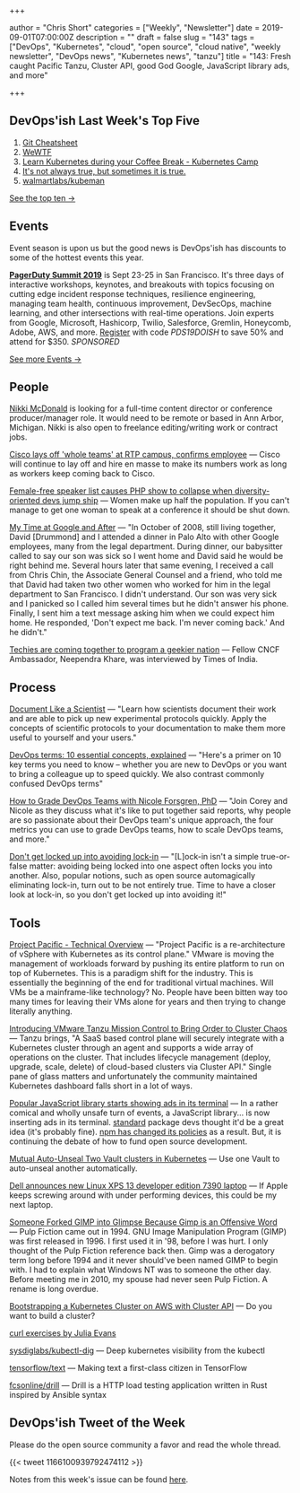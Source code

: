 +++

author = "Chris Short"
categories = ["Weekly", "Newsletter"]
date = 2019-09-01T07:00:00Z
description = ""
draft = false
slug = "143"
tags = ["DevOps", "Kubernetes", "cloud", "open source", "cloud native", "weekly newsletter", "DevOps news", "Kubernetes news", "tanzu"]
title = "143: Fresh caught Pacific Tanzu, Cluster API, good God Google, JavaScript library ads, and more"

+++

## DevOps'ish Last Week's Top Five

1. [Git Cheatsheet](http://ndpsoftware.com/git-cheatsheet.html)
1. [WeWTF](https://www.profgalloway.com/wewtf)
1. [Learn Kubernetes during your Coffee Break - Kubernetes Camp](https://k8s.camp/)
1. [It's not always true, but sometimes it is true.](https://www.reddit.com/r/kubernetes/comments/ctn93i/its_not_always_true_but_sometimes_it_is_true/)
1. [walmartlabs/kubeman](https://github.com/walmartlabs/kubeman)

[See the top ten ->](https://devopsish.com/143/notes/)

## Events

Event season is upon us but the good news is DevOps'ish has discounts to some of the hottest events this year.

[**PagerDuty Summit 2019**](https://summit.pagerduty.com/) is Sept 23-25 in San Francisco. It's three days of interactive workshops, keynotes, and breakouts with topics focusing on cutting edge incident response techniques, resilience engineering, managing team health, continuous improvement, DevSecOps, machine learning, and other intersections with real-time operations. Join experts from Google, Microsoft, Hashicorp, Twilio, Salesforce, Gremlin, Honeycomb, Adobe, AWS, and more. [Register](https://summit.pagerduty.com/summit2019/register?c_280637=PDS19OT) with code *PDS19DOISH* to save 50% and attend for $350. *SPONSORED*

[See more Events ->](https://devopsish.com/143/events/)

## People

[Nikki McDonald](https://www.linkedin.com/in/nikkimc/) is looking for a full-time content director or conference producer/manager role. It would need to be remote or based in Ann Arbor, Michigan. Nikki is also open to freelance editing/writing work or contract jobs.

[Cisco lays off 'whole teams' at RTP campus, confirms employee](https://www.wraltechwire.com/2019/08/23/cisco-lays-off-whole-teams-at-rtp-campus-confirms-employee/) — Cisco will continue to lay off and hire en masse to make its numbers work as long as workers keep coming back to Cisco.

[Female-free speaker list causes PHP show to collapse when diversity-oriented devs jump ship](https://www.theregister.co.uk/2019/08/27/php_europe_cancelled/) — Women make up half the population. If you can't manage to get one woman to speak at a conference it should be shut down.

[My Time at Google and After](https://medium.com/@jennifer.blakely/my-time-at-google-and-after-b0af688ec3ab) — "In October of 2008, still living together, David [Drummond] and I attended a dinner in Palo Alto with other Google employees, many from the legal department. During dinner, our babysitter called to say our son was sick so I went home and David said he would be right behind me. Several hours later that same evening, I received a call from Chris Chin, the Associate General Counsel and a friend, who told me that David had taken two other women who worked for him in the legal department to San Francisco. I didn't understand. Our son was very sick and I panicked so I called him several times but he didn't answer his phone. Finally, I sent him a text message asking him when we could expect him home. He responded, 'Don't expect me back. I'm never coming back.' And he didn't."

[Techies are coming together to program a geekier nation](https://timesofindia.indiatimes.com/business/india-business/techies-are-coming-together-to-program-a-geekier-nation/articleshow/70816677.cms) — Fellow CNCF Ambassador, Neependra Khare, was interviewed by Times of India.

## Process

[Document Like a Scientist](https://noti.st/karissapeth/g3vUiw) — "Learn how scientists document their work and are able to pick up new experimental protocols quickly. Apply the concepts of scientific protocols to your documentation to make them more useful to yourself and your users."

[DevOps terms: 10 essential concepts, explained](https://enterprisersproject.com/article/2019/8/devops-terms-10-essential-concepts) — "Here's a primer on 10 key terms you need to know – whether you are new to DevOps or you want to bring a colleague up to speed quickly. We also contrast commonly confused DevOps terms"

[How to Grade DevOps Teams with Nicole Forsgren, PhD](https://www.screaminginthecloud.com/episodes/how-to-grade-devops-teams-with-nicole-forsgren-phd) — "Join Corey and Nicole as they discuss what it's like to put together said reports, why people are so passionate about their DevOps team's unique approach, the four metrics you can use to grade DevOps teams, how to scale DevOps teams, and more."

[Don't get locked up into avoiding lock-in](https://martinfowler.com/articles/oss-lockin.html) — "[L]ock-in isn't a simple true-or-false matter: avoiding being locked into one aspect often locks you into another. Also, popular notions, such as open source automagically eliminating lock-in, turn out to be not entirely true. Time to have a closer look at lock-in, so you don't get locked up into avoiding it!"

## Tools

[Project Pacific - Technical Overview](https://blogs.vmware.com/vsphere/2019/08/project-pacific-technical-overview.html) — "Project Pacific is a re-architecture of vSphere with Kubernetes as its control plane." VMware is moving the management of workloads forward by pushing its entire platform to run on top of Kubernetes. This is a paradigm shift for the industry. This is essentially the beginning of the end for traditional virtual machines. Will VMs be a mainframe-like technology? No. People have been bitten way too many times for leaving their VMs alone for years and then trying to change literally anything.

[Introducing VMware Tanzu Mission Control to Bring Order to Cluster Chaos](https://blogs.vmware.com/cloudnative/2019/08/26/vmware-tanzu-mission-control/) — Tanzu brings, "A SaaS based control plane will securely integrate with a Kubernetes cluster through an agent and supports a wide array of operations on the cluster. That includes lifecycle management (deploy, upgrade, scale, delete) of cloud-based clusters via Cluster API." Single pane of glass matters and unfortunately the community maintained Kubernetes dashboard falls short in a lot of ways.

[Popular JavaScript library starts showing ads in its terminal](https://www.zdnet.com/article/popular-javascript-library-starts-showing-ads-in-its-terminal/) — In a rather comical and wholly unsafe turn of events, a JavaScript library... is now inserting ads in its terminal. [standard](https://www.npmjs.com/package/standard) package devs thought it'd be a great idea (it's probably fine). [npm has changed its policies](https://www.npmjs.com/policies/open-source-terms#commercial-content) as a result. But, it is continuing the debate of how to fund open source development.

[Mutual Auto-Unseal Two Vault clusters in Kubernetes](https://itnext.io/mutual-auto-unseal-two-vault-clusters-in-kubernetes-465516da98f8) — Use one Vault to auto-unseal another automatically.

[Dell announces new Linux XPS 13 developer edition 7390 laptop](https://www.cyberciti.biz/linux-news/dell-announces-new-linux-xps-13-developer-edition-7390-laptop/) — If Apple keeps screwing around with under performing devices, this could be my next laptop.

[Someone Forked GIMP into Glimpse Because Gimp is an Offensive Word](https://itsfoss.com/gimp-fork-glimpse/) — Pulp Fiction came out in 1994. GNU Image Manipulation Program (GIMP) was first released in 1996. I first used it in '98, before I was hurt. I only thought of the Pulp Fiction reference back then. Gimp was a derogatory term long before 1994 and it never should've been named GIMP to begin with. I had to explain what Windows NT was to someone the other day. Before meeting me in 2010, my spouse had never seen Pulp Fiction. A rename is long overdue.

[Bootstrapping a Kubernetes Cluster on AWS with Cluster API](https://blog.scottlowe.org/2019/08/27/bootstrapping-a-kubernetes-cluster-on-aws-with-clusterapi/) — Do you want to build a cluster?

[curl exercises by Julia Evans](https://jvns.ca/blog/2019/08/27/curl-exercises/)

[sysdiglabs/kubectl-dig](https://github.com/sysdiglabs/kubectl-dig) — Deep kubernetes visibility from the kubectl

[tensorflow/text](https://github.com/tensorflow/text) — Making text a first-class citizen in TensorFlow

[fcsonline/drill](https://github.com/fcsonline/drill) — Drill is a HTTP load testing application written in Rust inspired by Ansible syntax

## DevOps'ish Tweet of the Week

Please do the open source community a favor and read the whole thread.

{{< tweet 1166100939792474112 >}}

Notes from this week's issue can be found [here](https://devopsish.com/143/notes/).
